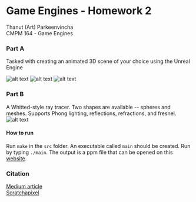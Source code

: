 # Game Engines - Homework 2
Thanut (Art) Parkeenvincha  
CMPM 164 - Game Engines  

### Part A
Tasked with creating an animated 3D scene of your choice using the Unreal Engine

![alt text](https://github.com/artpark/GameEngines-Homework2/blob/master/UE4%20Scene/UE4%20Scene%20Screenshots/1.png)
![alt text](https://github.com/artpark/GameEngines-Homework2/blob/master/UE4%20Scene/UE4%20Scene%20Screenshots/2.png)
![alt text](https://github.com/artpark/GameEngines-Homework2/blob/master/UE4%20Scene/UE4%20Scene%20Screenshots/3.png)

### Part B
A Whitted-style ray tracer. Two shapes are available -- spheres and meshes. Supports Phong lighting, reflections, refractions, and fresnel.  
![alt text](https://github.com/artpark/GameEngines-Homework2/blob/master/RecursiveRaytracer/example1.png)

#### How to run
Run `make` in the `src` folder. An executable called `main` should be created. Run by typing `./main`. The output is a ppm file that can be opened on this [website](http://paulcuth.me.uk/netpbm-viewer/).  

### Citation
[Medium article](https://medium.com/farouk-ounanes-home-on-the-internet/ray-tracer-in-c-from-scratch-e013269884b6)  
[Scratchapixel](https://www.scratchapixel.com/code.php?id=8&origin=/lessons/3d-basic-rendering/ray-tracing-overview)
